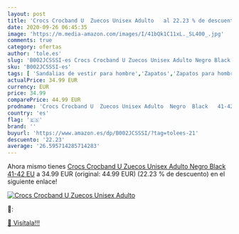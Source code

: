 ```yaml
---
layout: post
title: 'Crocs Crocband U  Zuecos Unisex Adulto   al 22.23 % de descuento'
date: 2020-09-26 06:45:35
image: 'https://m.media-amazon.com/images/I/41bQk1C11xL._SL400_.jpg'
comments: true
category: ofertas
author: 'tole.es'
slug: 'B002JCSSSI-es Crocs Crocband U Zuecos Unisex Adulto Negro Black 41-42 EU'
sku: 'B002JCSSSI-es'
tags: [ 'Sandalias de vestir para hombre','Zapatos','Zapatos para hombre','Zapatos y complementos','zuecos', ]
actualPrice: 34.99 EUR
currency: EUR
price: 34.99
comparePrice: 44.99 EUR
prodname: 'Crocs Crocband U  Zuecos Unisex Adulto  Negro  Black   41-42 EU'
country: 'es'
flag: '🇪🇸'
brand: ''
buyurl: 'https://www.amazon.es/dp/B002JCSSSI/?tag=tolees-21'
descuento: '22.23'
average: '26.595714285714283'
---
```


Ahora mismo tienes [Crocs Crocband U  Zuecos Unisex Adulto  Negro  Black   41-42 EU](https://www.amazon.es/dp/B002JCSSSI/?tag=tolees-21) a 34.99 EUR (original: 44.99 EUR) (22.23 %  de descuento) en el siguiente enlace!

[![Crocs Crocband U  Zuecos Unisex Adulto  ](https://m.media-amazon.com/images/I/41bQk1C11xL._SL400_.jpg)](https://www.amazon.es/dp/B002JCSSSI/?tag=tolees-21)

🔎:


[🛒 Visítala!!!](https://www.amazon.es/dp/B002JCSSSI/?tag=tolees-21)
